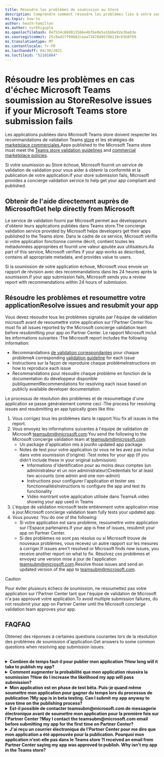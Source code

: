 ```yaml
---
title: Résoudre les problèmes de soumission au Store
description: Comprendre comment résoudre les problèmes liés à votre soumission au Microsoft Teams store.
ms.topic: how-to
author: heath-hamilton
ms.author: surbhigupta
ms.openlocfilehash: 847534c68d013566e4bfbe0e5a1bbbe92e36e63e
ms.sourcegitcommit: 25c9ad27f99682caaa7347840578b118c63b8f69
ms.translationtype: MT
ms.contentlocale: fr-FR
ms.lasthandoff: 04/30/2021
ms.locfileid: "52101884"
---
```

# <a name="resolve-issues-if-your-microsoft-teams-store-submission-fails"></a><span data-ttu-id="01e7d-103">Résoudre les problèmes en cas d'échec Microsoft Teams soumission au Store</span><span class="sxs-lookup"><span data-stu-id="01e7d-103">Resolve issues if your Microsoft Teams store submission fails</span></span>

<span data-ttu-id="01e7d-104">Les applications publiées dans Microsoft Teams store doivent respecter les recommandations de validation Teams [store](~/concepts/deploy-and-publish/appsource/prepare/teams-store-validation-guidelines.md) et les stratégies de [marketplace commerciales.](https://docs.microsoft.com/legal/marketplace/certification-policies)</span><span class="sxs-lookup"><span data-stu-id="01e7d-104">Apps published to the Microsoft Teams store must meet the [Teams store validation guidelines](~/concepts/deploy-and-publish/appsource/prepare/teams-store-validation-guidelines.md) and [commercial marketplace policies](https://docs.microsoft.com/legal/marketplace/certification-policies).</span></span>

<span data-ttu-id="01e7d-105">Si votre soumission au Store échoue, Microsoft fournit un service de validation de validation pour vous aider à obtenir la conformité et la publication de votre application.</span><span class="sxs-lookup"><span data-stu-id="01e7d-105">If your store submission fails, Microsoft provides a concierge validation service to help get your app compliant and published.</span></span>

## <a name="get-help-directly-from-microsoft"></a><span data-ttu-id="01e7d-106">Obtenir de l'aide directement auprès de Microsoft</span><span class="sxs-lookup"><span data-stu-id="01e7d-106">Get help directly from Microsoft</span></span>

<span data-ttu-id="01e7d-107">Le service de validation fourni par Microsoft permet aux développeurs d'obtenir leurs applications publiées dans Teams store.</span><span class="sxs-lookup"><span data-stu-id="01e7d-107">The concierge validation service provided by Microsoft helps developers get their apps published to the Teams store.</span></span> <span data-ttu-id="01e7d-108">Dans le cadre de ce service, Microsoft vérifie si votre application fonctionne comme décrit, contient toutes les métadonnées appropriées et fournit une valeur ajoutée aux utilisateurs.</span><span class="sxs-lookup"><span data-stu-id="01e7d-108">As part of this service, Microsoft verifies if your app works as described, contains all appropriate metadata, and provides value to users.</span></span>

<span data-ttu-id="01e7d-109">Si la soumission de votre application échoue, Microsoft vous envoie un rapport de révision avec des recommandations dans les 24 heures après la soumission.</span><span class="sxs-lookup"><span data-stu-id="01e7d-109">If your app submission fails, Microsoft sends you a review report with recommendations within 24 hours of submission.</span></span>

## <a name="resolve-issues-and-resubmit-your-app"></a><span data-ttu-id="01e7d-110">Résoudre les problèmes et resoumettre votre application</span><span class="sxs-lookup"><span data-stu-id="01e7d-110">Resolve issues and resubmit your app</span></span>

<span data-ttu-id="01e7d-111">Vous devez résoudre tous les problèmes signalés par l'équipe de validation microsoft avant de resoumettre votre application sur l'Partner Center.</span><span class="sxs-lookup"><span data-stu-id="01e7d-111">You must fix all issues reported by the Microsoft concierge validation team before resubmitting your app on Partner Center.</span></span> <span data-ttu-id="01e7d-112">Le rapport Microsoft inclut les informations suivantes :</span><span class="sxs-lookup"><span data-stu-id="01e7d-112">The Microsoft report includes the following information:</span></span>

* <span data-ttu-id="01e7d-113">Recommandations [de validation correspondantes](~/concepts/deploy-and-publish/appsource/prepare/teams-store-validation-guidelines.md) pour chaque problème</span><span class="sxs-lookup"><span data-stu-id="01e7d-113">A corresponding [validation guideline](~/concepts/deploy-and-publish/appsource/prepare/teams-store-validation-guidelines.md) for each issue</span></span>
* <span data-ttu-id="01e7d-114">Instructions sur la façon de reproduire chaque problème</span><span class="sxs-lookup"><span data-stu-id="01e7d-114">Instructions on how to reproduce each issue</span></span>
* <span data-ttu-id="01e7d-115">Recommandations pour résoudre chaque problème en fonction de la documentation du développeur disponible publiquement</span><span class="sxs-lookup"><span data-stu-id="01e7d-115">Recommendations for resolving each issue based on publicly available developer documentation</span></span>

<span data-ttu-id="01e7d-116">Le processus de résolution des problèmes et de resoumettage d'une application se passe généralement comme ceci :</span><span class="sxs-lookup"><span data-stu-id="01e7d-116">The process for resolving issues and resubmitting an app typically goes like this:</span></span>

1. <span data-ttu-id="01e7d-117">Vous corrigez tous les problèmes dans le rapport.</span><span class="sxs-lookup"><span data-stu-id="01e7d-117">You fix all issues in the report.</span></span>
1. <span data-ttu-id="01e7d-118">Vous envoyez les informations suivantes à l'équipe de validation de Microsoft <a href="mailto:teamsubm@microsoft.com">teamsubm@microsoft.com</a>:</span><span class="sxs-lookup"><span data-stu-id="01e7d-118">You send the following to the Microsoft concierge validation team at <a href="mailto:teamsubm@microsoft.com">teamsubm@microsoft.com</a>:</span></span>
   * <span data-ttu-id="01e7d-119">Un package d'application mis à jour</span><span class="sxs-lookup"><span data-stu-id="01e7d-119">An updated app package</span></span>
   * <span data-ttu-id="01e7d-120">Notes de test pour votre application (si vous ne les avez pas inclus dans votre soumission d'origine) :</span><span class="sxs-lookup"><span data-stu-id="01e7d-120">Test notes for your app (if you didn't include these in your original submission):</span></span>
      * <span data-ttu-id="01e7d-121">Informations d'identification pour au moins deux comptes (un administrateur et un non administrateur)</span><span class="sxs-lookup"><span data-stu-id="01e7d-121">Credentials for at least two accounts (one admin and one non-admin)</span></span>
      * <span data-ttu-id="01e7d-122">Instructions pour configurer l'application et tester ses fonctionnalités</span><span class="sxs-lookup"><span data-stu-id="01e7d-122">Instructions to configure the app and test its functionality</span></span>
      * <span data-ttu-id="01e7d-123">Vidéo montrant votre application utilisée dans Teams</span><span class="sxs-lookup"><span data-stu-id="01e7d-123">A video showing your app used in Teams</span></span>
1. <span data-ttu-id="01e7d-124">L'équipe de validation microsoft teste entièrement votre application mise à jour.</span><span class="sxs-lookup"><span data-stu-id="01e7d-124">Microsoft concierge validation team fully tests your updated app.</span></span>
1. <span data-ttu-id="01e7d-125">Vous pouvez :</span><span class="sxs-lookup"><span data-stu-id="01e7d-125">You do one of the following:</span></span>
   * <span data-ttu-id="01e7d-126">Si votre application est sans problème, resoumettre votre application sur l'Espace partenaires.</span><span class="sxs-lookup"><span data-stu-id="01e7d-126">If your app is free of issues, resubmit your app on Partner Center.</span></span>
   * <span data-ttu-id="01e7d-127">Si des problèmes ne sont pas résolus ou si Microsoft trouve de nouveaux problèmes, vous recevez un autre rapport sur les mesures à corriger.</span><span class="sxs-lookup"><span data-stu-id="01e7d-127">If issues aren't resolved or Microsoft finds new issues, you receive another report on what to fix.</span></span> <span data-ttu-id="01e7d-128">Résolvez ces problèmes et envoyez une version mise à jour de l'application <a href="mailto:teamsubm@microsoft.com">teamsubm@microsoft.com</a>.</span><span class="sxs-lookup"><span data-stu-id="01e7d-128">Resolve those issues and send an updated version of the app to <a href="mailto:teamsubm@microsoft.com">teamsubm@microsoft.com</a>.</span></span>

> [!CAUTION]
> <span data-ttu-id="01e7d-129">Pour éviter plusieurs échecs de soumission, ne resoumettez pas votre application sur l'Partner Center tant que l'équipe de validation de Microsoft n'a pas approuvé votre application.</span><span class="sxs-lookup"><span data-stu-id="01e7d-129">To avoid multiple submission failures, do not resubmit your app on Partner Center until the Microsoft concierge validation team approves your app.</span></span>

## <a name="faq"></a><span data-ttu-id="01e7d-130">FAQ</span><span class="sxs-lookup"><span data-stu-id="01e7d-130">FAQ</span></span>

<span data-ttu-id="01e7d-131">Obtenez des réponses à certaines questions courantes lors de la résolution des problèmes de soumission d'application.</span><span class="sxs-lookup"><span data-stu-id="01e7d-131">Get answers to some common questions when resolving app submission issues.</span></span>

<br>

<details>

<summary><span data-ttu-id="01e7d-132"><b>Combien de temps faut-il pour publier mon application ?</b></span><span class="sxs-lookup"><span data-stu-id="01e7d-132"><b>How long will it take to publish my app?</b></span></span></summary>

<span data-ttu-id="01e7d-133">Si votre soumission au Store ne présente aucun problème, votre application publiera dans un délai de 1 à 2 jours ou moins.</span><span class="sxs-lookup"><span data-stu-id="01e7d-133">If your store submission has no issues, your app will publish within 1-2 business days.</span></span> <span data-ttu-id="01e7d-134">Si votre application échoue, une équipe microsoft vous fournit des recommandations pour résoudre les problèmes.</span><span class="sxs-lookup"><span data-stu-id="01e7d-134">If your app fails, a team from Microsoft provides you with recommendations to fix the issues.</span></span> <span data-ttu-id="01e7d-135">Une fois ces correctifs corrigés et que vous renvoyez une application mise à jour à cette équipe, vous serez averti dans les 24 heures si votre application est prête à être publiée ou a encore besoin de travail.</span><span class="sxs-lookup"><span data-stu-id="01e7d-135">Once you make those fixes and resend an updated app to that team, you will be notified in 24 hours if your app is ready to publish or still needs more work.</span></span>

<br>

</details>

<details>

<summary><span data-ttu-id="01e7d-136"><b>Comment augmenter la probabilité que mon application réussira la soumission ?</b></span><span class="sxs-lookup"><span data-stu-id="01e7d-136"><b>How do I increase the likelihood my app will pass submission?</b></span></span></summary>

<span data-ttu-id="01e7d-137">Les opérations suivantes peuvent aboutir à une soumission réussie :</span><span class="sxs-lookup"><span data-stu-id="01e7d-137">Doing the following can lead to a successful submission:</span></span>

1. <span data-ttu-id="01e7d-138">Développez votre application en fonction des recommandations [Teams conception.](~/concepts/design/design-teams-app-overview.md)</span><span class="sxs-lookup"><span data-stu-id="01e7d-138">Develop your app based on the [Teams design guidelines](~/concepts/design/design-teams-app-overview.md).</span></span>
1. <span data-ttu-id="01e7d-139">Assurez-vous que votre application respecte les instructions de [validation Teams store](~/concepts/deploy-and-publish/appsource/prepare/teams-store-validation-guidelines.md) et les stratégies de certification de Microsoft Commercial [Marketplace.](https://docs.microsoft.com/legal/marketplace/certification-policies)</span><span class="sxs-lookup"><span data-stu-id="01e7d-139">Make sure your app adheres to the [Teams store validation guidelines](~/concepts/deploy-and-publish/appsource/prepare/teams-store-validation-guidelines.md) and [Microsoft commercial marketplace certification policies](https://docs.microsoft.com/legal/marketplace/certification-policies).</span></span>
1. <span data-ttu-id="01e7d-140">Testez votre package d'application avec [l Microsoft Teams de validation d'application.](https://dev.teams.microsoft.com/appvalidation.html)</span><span class="sxs-lookup"><span data-stu-id="01e7d-140">Test your app package with the [Microsoft Teams app validation tool](https://dev.teams.microsoft.com/appvalidation.html).</span></span>
1. <span data-ttu-id="01e7d-141">[Préparez votre soumission Teams au Store.](~/concepts/deploy-and-publish/appsource/prepare/submission-checklist.md)</span><span class="sxs-lookup"><span data-stu-id="01e7d-141">[Prepare your Teams store submission](~/concepts/deploy-and-publish/appsource/prepare/submission-checklist.md).</span></span>

<br>

</details>

<details>

<summary><span data-ttu-id="01e7d-142"><b>Mon application est en phase de test bêta. Puis-je quand même soumettre mon application pour gagner du temps lors du processus de publication ?</b></span><span class="sxs-lookup"><span data-stu-id="01e7d-142"><b>My app is in beta testing. Can I submit my app anyway to save time on the publishing process?</b></span></span></summary>

<span data-ttu-id="01e7d-143">Non.</span><span class="sxs-lookup"><span data-stu-id="01e7d-143">No.</span></span> <span data-ttu-id="01e7d-144">Microsoft valide uniquement les applications prêtes pour la production.</span><span class="sxs-lookup"><span data-stu-id="01e7d-144">Microsoft only validates production-ready apps.</span></span>

<br>

</details>

<details>

<summary><span data-ttu-id="01e7d-145"><b>Est-il possible de contacter teamsubm@microsoft.com de messagerie électronique avant de soumettre mon application pour la première fois sur l'Partner Center ?</b></span><span class="sxs-lookup"><span data-stu-id="01e7d-145"><b>May I contact the teamsubm@microsoft.com email before submitting my app for the first time on Partner Center?</b></span></span></summary>

<span data-ttu-id="01e7d-146">Non.</span><span class="sxs-lookup"><span data-stu-id="01e7d-146">No.</span></span> <span data-ttu-id="01e7d-147">Microsoft ne commence pas à valider votre application tant que vous n'avez pas soumis votre application pour la première fois sur l'Partner Center.</span><span class="sxs-lookup"><span data-stu-id="01e7d-147">Microsoft doesn't start validating your app until you submit your app for the first time on Partner Center.</span></span>

<br>

</details>

<details>

<summary><span data-ttu-id="01e7d-148"><b>J'ai reçu un courrier électronique de l'Partner Center pour me dire que mon application a été approuvée pour la publication. Pourquoi mon application n'est-elle pas dans le Teams store ?</b></span><span class="sxs-lookup"><span data-stu-id="01e7d-148"><b>I received an email from Partner Center saying my app was approved to publish. Why isn't my app in the Teams store?</b></span></span></summary>

<span data-ttu-id="01e7d-149">Une fois votre application approuvée, la publication prend généralement entre 1 et 2 jours ou jours, en fonction des fonctionnalités de l'application.</span><span class="sxs-lookup"><span data-stu-id="01e7d-149">Once your app is approved, publishing usually takes 1-2 business days depending on the app's capabilities.</span></span><span data-ttu-id="01e7d-150">Si votre application n'a pas été publiée au bout de deux jours ouv, contactez <a href="mailto:teamsubm@microsoft.com">teamsubm@microsoft.com</a>.</span><span class="sxs-lookup"><span data-stu-id="01e7d-150"> If your app hasn't published after two business days, contact <a href="mailto:teamsubm@microsoft.com">teamsubm@microsoft.com</a>.</span></span>

<br>

</details>
